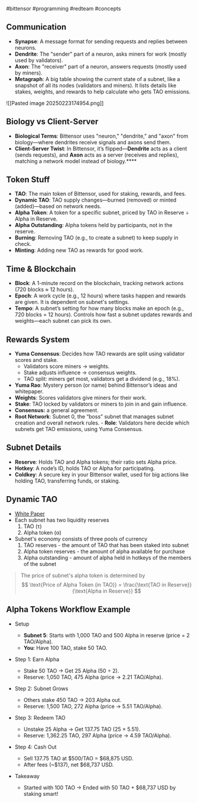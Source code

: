 #bittensor #programming #redteam #concepts
## Communication
- **Synapse**: A message format for sending requests and replies between neurons.
- **Dendrite**: The "sender" part of a neuron, asks miners for work (mostly used by validators).
- **Axon**: The "receiver" part of a neuron, answers requests (mostly used by miners).
- **Metagraph**: A big table showing the current state of a subnet, like a snapshot of all its nodes (validators and miners). It lists details like stakes, weights, and rewards to help calculate who gets TAO emissions.

![[Pasted image 20250223174954.png]]

## Biology vs Client-Server

- **Biological Terms**: Bittensor uses "neuron," "dendrite," and "axon" from biology—where dendrites receive signals and axons send them.
- **Client-Server Twist**: In Bittensor, it’s flipped—**Dendrite** acts as a client (sends requests), and **Axon** acts as a server (receives and replies), matching a network model instead of biology.****

## Token Stuff
- **TAO**: The main token of Bittensor, used for staking, rewards, and fees.
- **Dynamic TAO**: TAO supply changes—burned (removed) or minted (added)—based on network needs.
- **Alpha Token**: A token for a specific subnet, priced by TAO in Reserve ÷ Alpha in Reserve.
- **Alpha Outstanding**: Alpha tokens held by participants, not in the reserve.
- **Burning**: Removing TAO (e.g., to create a subnet) to keep supply in check.
- **Minting**: Adding new TAO as rewards for good work.

## Time & Blockchain
- **Block**: A 1-minute record on the blockchain, tracking network actions (720 blocks ≈ 12 hours).
- **Epoch**: A work cycle (e.g., 12 hours) where tasks happen and rewards are given. It is dependent on subnet's settings.
- **Tempo**: A subnet’s setting for how many blocks make an epoch (e.g., 720 blocks = 12 hours). Controls how fast a subnet updates rewards and weights—each subnet can pick its own.
## Rewards System
- **Yuma Consensus**: Decides how TAO rewards are split using validator scores and stake.
  - Validators score miners → weights.
  - Stake adjusts influence → consensus weights.
  - TAO split: miners get most, validators get a dividend (e.g., 18%).
- **Yuma Rao**: Mystery person (or name) behind Bittensor’s ideas and whitepaper.
- **Weights**: Scores validators give miners for their work.
- **Stake**: TAO locked by validators or miners to join in and gain influence.
- **Consensus:** a general agreement.
-  **Root Network**: Subnet 0, the “boss” subnet that manages subnet creation and overall network rules. - **Role**: Validators here decide which subnets get TAO emissions, using Yuma Consensus.
## Subnet Details
- **Reserve**: Holds TAO and Alpha tokens; their ratio sets Alpha price.
- **Hotkey**: A node’s ID, holds TAO or Alpha for participating.
- **Coldkey**: A secure key in your Bittensor wallet, used for big actions like holding TAO, transferring funds, or staking.

## Dynamic TAO

- [White Paper](https://drive.google.com/file/d/1vkuxOFPJyUyoY6dQzfIWwZm2_XL3AEOx/view)
 - Each subnet has two liquidity reserves
	 1.  TAO (τ)
	 2.  Alpha token (α) 
- Subnet's economy consists of three pools of currency
	1. TAO reserves - the amount of TAO that has been staked into subnet
	2. Alpha token reserves - the amount of alpha available for purchase
	3. Alpha outstanding - amount of alpha held in hotkeys of the members of the subnet 

> The price of subnet's alpha token is determined by
$$
  \text{Price of Alpha Token (in TAO)} = \frac{\text{TAO in Reserve}}{\text{Alpha in Reserve}} 
$$


## Alpha Tokens Workflow Example

- Setup
	- **Subnet 5**: Starts with 1,000 TAO and 500 Alpha in reserve (price = 2 TAO/Alpha).
	- **You**: Have 100 TAO, stake 50 TAO.

- Step 1: Earn Alpha
	- Stake 50 TAO → Get 25 Alpha (50 ÷ 2).
	- Reserve: 1,050 TAO, 475 Alpha (price → 2.21 TAO/Alpha).

- Step 2: Subnet Grows
	- Others stake 450 TAO → 203 Alpha out.
	- Reserve: 1,500 TAO, 272 Alpha (price → 5.51 TAO/Alpha).

- Step 3: Redeem TAO
	- Unstake 25 Alpha → Get 137.75 TAO (25 × 5.51).
	- Reserve: 1,362.25 TAO, 297 Alpha (price → 4.59 TAO/Alpha).

- Step 4: Cash Out
	- Sell 137.75 TAO at $500/TAO = $68,875 USD.
	- After fees (~$137), net $68,737 USD.

- Takeaway
	- Started with 100 TAO → Ended with 50 TAO + $68,737 USD by staking smart!